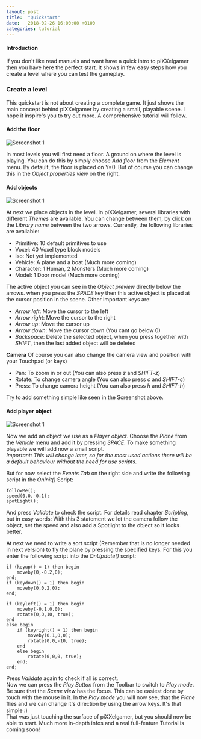 ```yaml
---
layout: post
title:  "Quickstart"
date:   2018-02-26 16:00:00 +0100
categories: tutorial
---
```


#### Introduction

If you don't like read manuals and want have a quick intro to piXXelgamer then you have here the perfect start.
It shows in few easy steps how you create a level where you can test the gameplay.

### Create a level

This quickstart is not about creating a complete game. It just shows the main concept
behind piXXelgamer by creating a small, playable scene. I hope it inspire's you to try out more.
A comprehensive tutorial will follow.

#### Add the floor

![Screenshot 1]({{"/pixxelgamer-doc/images/addfloor.png"}})

In most levels you will first need a floor. A ground on where the level is playing.
You can do this by simply choose *Add floor* from the *Element* menu.  By default, the floor
is placed on Y=0. But of course you can change this in the *Object properties view* on the right.

#### Add objects

![Screenshot 1]({{"/pixxelgamer-doc/images/addobjects.png"}})

At next we place objects in the level. In piXXelgamer, several libraries with different *Themes* are available.
You can change between them, by click on the *Library name* between the two arrows. Currently, the following libraries are available:

- Primitive: 10 default primitives to use
- Voxel: 40 Voxel type block models
- Iso: Not yet implemented
- Vehicle: A plane and a boat (Much more coming)
- Character: 1 Human, 2 Monsters (Much more coming)
- Model: 1 Door model (Much more coming)

The active object you can see in the *Object preview* directly below the arrows. when you press the *SPACE* key
then this active object is placed at the cursor position in the scene.
Other important keys are:

- *Arrow left*: Move the cursor to the left
- *Arrow right*: Move the cursor to the right
- *Arrow up*: Move the cursor up
- *Arrow down*: Move the cursor down (You cant go below 0)
- *Backspace*: Delete the selected object, when you press together with *SHIFT*, then the last added object will be deleted

**Camera**
Of course you can also change the camera view and position with your Touchpad (or keys)

- Pan: To zoom in or out (You can also press *z* and *SHIFT-z*)
- Rotate: To change camera angle (You can also press *c* and *SHIFT-c*)
- Press: To change camera height (You can also press *h* and *SHIFT-h*)

Try to add something simple like seen in the Screenshot above.


#### Add player object

![Screenshot 1]({{"/pixxelgamer-doc/images/addplayer.png"}})

Now we add an object we use as a *Player object*. Choose the *Plane* from the *Vehicle* menu and add it by pressing *SPACE*.
To make something playable we will add now a small script.  
*Important: This will change later, so for the most used actions there will be a default behaviour without the need for use scripts.*

But for now select the *Events Tab* on the right side and write the following script in the *OnInit()* Script:

```
followMe();  
speed(0,0,-0.1);  
spotLight();
```

And press *Validate* to check the script. For details read chapter *Scripting*, but in easy words:
With this 3 statement we let the camera follow the object, set the speed and also add a Spotlight to the object so it looks better.

At next we need to write a sort script (Remember that is no longer needed in next version) to fly the plane by pressing the specified keys.
For this you enter the following script into the *OnUpdate()* script:

```
if (keyup() = 1) then begin
	moveby(0,-0.2,0);
end;
if (keydown() = 1) then begin
	moveby(0,0.2,0);
end;

if (keyleft() = 1) then begin
	moveby(-0.1,0,0);
	rotate(0,0,10, true);
end
else begin
	if (keyright() = 1) then begin
		moveby(0.1,0,0);
		rotate(0,0,-10, true);
	end
	else begin
		rotate(0,0,0, true);
	end;
end;
```

Press *Validate* again to check if all is correct.  
Now we can press the *Play Button* from the Toolbar to switch to *Play mode*. Be sure that the *Scene view* has the focus.
This can be easiest done by touch with the mouse in it. In the *Play mode* you will now see, that the *Plane* flies and we can change it's direction
by using the arrow keys. It's that simple :)  
That was just touching the surface of piXXelgamer, but you should now be able to start.
Much more in-depth infos and a real full-feature Tutorial is coming soon!
